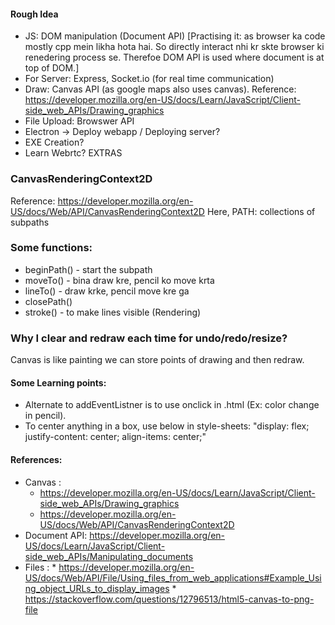 #### Rough Idea
* JS: DOM manipulation (Document API) [Practising it: as browser ka code mostly cpp mein likha hota hai. So directly interact nhi kr skte browser ki renedering process se. Therefoe DOM API is used where document is at top of DOM.]
* For Server: Express, Socket.io (for real time communication)
* Draw: Canvas API (as google maps also uses canvas). Reference: https://developer.mozilla.org/en-US/docs/Learn/JavaScript/Client-side_web_APIs/Drawing_graphics
* File Upload: Browswer API
* Electron -> Deploy webapp / Deploying server?
* EXE Creation?
* Learn Webrtc? EXTRAS

### CanvasRenderingContext2D 
Reference: https://developer.mozilla.org/en-US/docs/Web/API/CanvasRenderingContext2D
Here, PATH: collections of subpaths
### Some functions:
* beginPath() - start the subpath
* moveTo() - bina draw kre, pencil ko move krta
* lineTo() - draw krke, pencil move kre ga
* closePath()
* stroke() - to make lines visible (Rendering)

### Why I clear and redraw each time for undo/redo/resize?
Canvas is like painting we can store points of drawing and then redraw.

#### Some Learning points:
* Alternate to addEventListner is to use onclick in .html (Ex: color change in pencil).
* To center anything in a box, use below in style-sheets: 
    "display: flex;
    justify-content: center;
    align-items: center;"

#### References:
  *  Canvas :
      * https://developer.mozilla.org/en-US/docs/Learn/JavaScript/Client-side_web_APIs/Drawing_graphics
      * https://developer.mozilla.org/en-US/docs/Web/API/CanvasRenderingContext2D
  * Document API:  https://developer.mozilla.org/en-US/docs/Learn/JavaScript/Client-side_web_APIs/Manipulating_documents
  *  Files : 
    * https://developer.mozilla.org/en-US/docs/Web/API/File/Using_files_from_web_applications#Example_Using_object_URLs_to_display_images
    * https://stackoverflow.com/questions/12796513/html5-canvas-to-png-file